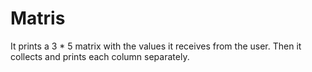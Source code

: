 # Matris
It prints a 3 * 5 matrix with the values it receives from the user. Then it collects and prints each column separately.
